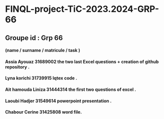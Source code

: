 # FINQL-project-TiC-2023.2024-GRP-66
## Groupe id : Grp 66
#### (name  /  surname  / matricule / task )
#### Assia Ayouaz       31689002    the two last Excel questions +  creation of github repository .
#### Lyna korichi       31739915    lqtex code .
#### Ait hamouda Liniza 31444314    the first two questions of excel .
#### Laoubi Hadjer      31549614    powerpoint presentation .
#### Chabour Cerine     31425808    word file.

